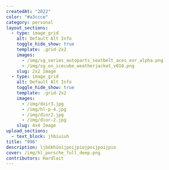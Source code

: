 ```yaml
---
createdAt: "2022"
color: "#a3ccce"
category: personal
layout_sections:
  - type: image_grid
    alt: Default Alt Info
    toggle_hide_show: true
    template: .grid-2x2
    images:
      - /img/sg_series_autoparts_seatbelt_aces_exr_alpha.png
      - /img/sg_on_icecube_weatherjacket_v010.png
    slug: 2x2 Image
  - type: image_grid
    alt: Default Alt Info
    toggle_hide_show: true
    template: .grid-2x2
    images:
      - /img/doir3.jpg
      - /img/hl-p-4.jpg
      - /img/dior2.jpg
      - /img/dior-2.jpg
    slug: 4x4 Image
upload_sections:
  - text_block: jhbiuiuh
title: "996"
description: ljbökhüoijpoijpiojpoijpoijpio
cover: /img/hl_porsche_full_deep.png
contributors: Hardlait
---
```

